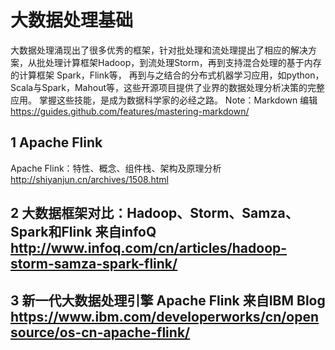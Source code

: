 #  大数据处理基础
大数据处理涌现出了很多优秀的框架，针对批处理和流处理提出了相应的解决方案，从批处理计算框架Hadoop，到流处理Storm，再到支持混合处理的基于内存的计算框架
Spark，Flink等，
再到与之结合的分布式机器学习应用，如python，Scala与Spark，Mahout等，这些开源项目提供了业界的数据处理分析决策的完整应用。
掌握这些技能，是成为数据科学家的必经之路。
    Note：Markdown 编辑 https://guides.github.com/features/mastering-markdown/

## 1 Apache Flink
Apache Flink：特性、概念、组件栈、架构及原理分析   http://shiyanjun.cn/archives/1508.html
## 2 大数据框架对比：Hadoop、Storm、Samza、Spark和Flink 来自infoQ http://www.infoq.com/cn/articles/hadoop-storm-samza-spark-flink/
## 3 新一代大数据处理引擎 Apache Flink 来自IBM Blog https://www.ibm.com/developerworks/cn/opensource/os-cn-apache-flink/
